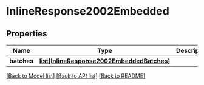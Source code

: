 # InlineResponse2002Embedded

## Properties
Name | Type | Description | Notes
------------ | ------------- | ------------- | -------------
**batches** | [**list[InlineResponse2002EmbeddedBatches]**](InlineResponse2002EmbeddedBatches.md) |  | [optional] 

[[Back to Model list]](../README.md#documentation-for-models) [[Back to API list]](../README.md#documentation-for-api-endpoints) [[Back to README]](../README.md)


